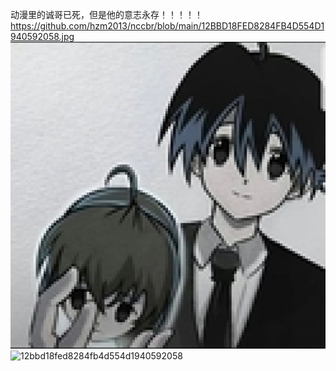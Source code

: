 动漫里的诚哥已死，但是他的意志永存！！！！！
https://github.com/hzm2013/nccbr/blob/main/12BBD18FED8284FB4D554D1940592058.jpg
![114514](https://github.com/hzm2013/nccbr/blob/aa23bcea8957a3908fd581dfe8ee8756acae2686/12BBD18FED8284FB4D554D1940592058.jpg)
![12bbd18fed8284fb4d554d1940592058](https://github.com/hzm2013/nccbr/assets/113826429/09c66417-9911-40e3-815d-2300acd05693)

